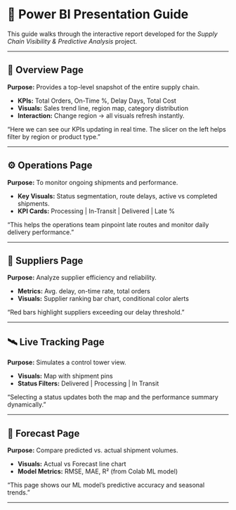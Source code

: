 # 🎥 Power BI Presentation Guide

This guide walks through the interactive report developed for the *Supply Chain Visibility & Predictive Analysis* project.

---

## 🧭 Overview Page
**Purpose:** Provides a top-level snapshot of the entire supply chain.
- **KPIs:** Total Orders, On-Time %, Delay Days, Total Cost
- **Visuals:** Sales trend line, region map, category distribution
- **Interaction:** Change region → all visuals refresh instantly.


“Here we can see our KPIs updating in real time. The slicer on the left helps filter by region or product type.”

---

## ⚙️ Operations Page
**Purpose:** To monitor ongoing shipments and performance.
- **Key Visuals:** Status segmentation, route delays, active vs completed shipments.
- **KPI Cards:** Processing | In-Transit | Delivered | Late %


“This helps the operations team pinpoint late routes and monitor daily delivery performance.”

---

## 🏢 Suppliers Page
**Purpose:** Analyze supplier efficiency and reliability.
- **Metrics:** Avg. delay, on-time rate, total orders
- **Visuals:** Supplier ranking bar chart, conditional color alerts


“Red bars highlight suppliers exceeding our delay threshold.”

---

## 🛰️ Live Tracking Page
**Purpose:** Simulates a control tower view.
- **Visuals:** Map with shipment pins
- **Status Filters:** Delivered | Processing | In Transit

“Selecting a status updates both the map and the performance summary dynamically.”

---

## 🔮 Forecast Page
**Purpose:** Compare predicted vs. actual shipment volumes.
- **Visuals:** Actual vs Forecast line chart
- **Model Metrics:** RMSE, MAE, R² (from Colab ML model)
  
“This page shows our ML model’s predictive accuracy and seasonal trends.”

---



